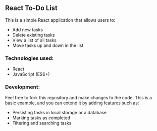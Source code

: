 ## React To-Do List
This is a simple React application that allows users to:
- Add new tasks
- Delete existing tasks
- View a list of all tasks
- Move tasks up and down in the list

### Technologies used:
- React
- JavaScript (ES6+)

### Development:
Feel free to fork this repository and make changes to the code. This is a basic example, and you can extend it by adding features such as:
- Persisting tasks in local storage or a database
- Marking tasks as completed
- Filtering and searching tasks
